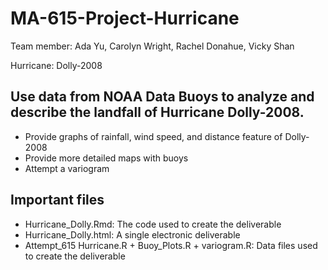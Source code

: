 # MA-615-Project-Hurricane
Team member: Ada Yu, Carolyn Wright, Rachel Donahue, Vicky Shan

Hurricane: Dolly-2008

## Use data from NOAA Data Buoys to analyze and describe the landfall of Hurricane Dolly-2008.
- Provide graphs of rainfall, wind speed, and distance feature of Dolly-2008
- Provide more detailed maps with buoys
- Attempt a variogram

## Important files
- Hurricane_Dolly.Rmd: 
   The code used to create the deliverable
- Hurricane_Dolly.html: 
   A single electronic deliverable
- Attempt_615 Hurricane.R + Buoy_Plots.R + variogram.R:
   Data files used to create the deliverable

